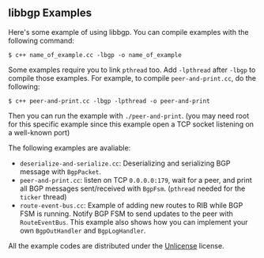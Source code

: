 libbgp Examples
---

Here's some example of using libbgp. You can compile examples with the following command:

```
$ c++ name_of_example.cc -lbgp -o name_of_example
```

Some examples require you to link `pthread` too. Add `-lpthread` after `-lbgp` to compile those examples. For example, to compile `peer-and-print.cc`, do the following:

```
$ c++ peer-and-print.cc -lbgp -lpthread -o peer-and-print
```

Then you can run the example with `./peer-and-print`. (you may need root for this specific example since this example open a TCP socket listening on a well-known port)

The following examples are avaliable: 

- `deserialize-and-serialize.cc`: Deserializing and serializing BGP message with `BgpPacket`.
- `peer-and-print.cc`: listen on TCP `0.0.0.0:179`, wait for a peer, and print all BGP messages sent/received with `BgpFsm`. (`pthread` needed for the `ticker` thread)
- `route-event-bus.cc`: Example of adding new routes to RIB while BGP FSM is running. Notify BGP FSM to send updates to the peer with `RouteEventBus`. This example also shows how you can implement your own `BgpOutHandler` and `BgpLogHandler`.

All the example codes are distributed under the  [Unlicense](https://unlicense.org) license.